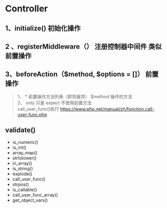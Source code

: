 # Controller 

## 1、initialize()  初始化操作

## 2 、registerMiddleware（） 注册控制器中间件 类似前置操作

## 3、beforeAction（$method, $options = []） 前置操作
> 1、 * 前置操作方法列表（即将废弃）  $method 操作的方法  
> 2、 only 只是  expect 不使用前置方法  
> call_user_func()执行
>https://www.php.net/manual/zh/function.call-user-func.php

## validate()


- is_numeric()
- is_int()
- array_map()
- strtolower()
- in_array() 
- is_string()
- explode() 
- call_user_func()
- strpos()
- is_callable()
- call_user_func_array()
- get_object_vars()

